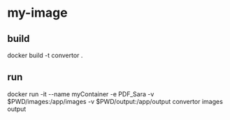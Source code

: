 # my-image

## build 
docker build -t convertor .

## run 
docker run -it --name myContainer -e PDF_Sara -v $PWD/images:/app/images -v $PWD/output:/app/output convertor images output